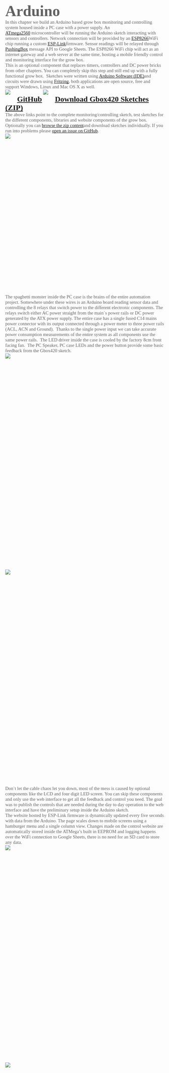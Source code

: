 <div id="contents"><style type="text/css">@import url('https://themes.googleusercontent.com/fonts/css?kit=3qINvnjb346LubKDfLRn69t6G6Z1RrRfgULZ1AHo7mPOfsfM6rvuuu7h1pY3r_-A');ul.lst-kix_8f7vg2hxq9z5-3{list-style-type:none}ul.lst-kix_8f7vg2hxq9z5-2{list-style-type:none}ul.lst-kix_8f7vg2hxq9z5-5{list-style-type:none}ul.lst-kix_8f7vg2hxq9z5-4{list-style-type:none}ul.lst-kix_8f7vg2hxq9z5-1{list-style-type:none}ul.lst-kix_8f7vg2hxq9z5-0{list-style-type:none}ul.lst-kix_ld1lgw9xo6ja-4{list-style-type:none}ul.lst-kix_ld1lgw9xo6ja-3{list-style-type:none}ul.lst-kix_ld1lgw9xo6ja-2{list-style-type:none}ul.lst-kix_ld1lgw9xo6ja-1{list-style-type:none}ul.lst-kix_ld1lgw9xo6ja-8{list-style-type:none}ul.lst-kix_8f7vg2hxq9z5-7{list-style-type:none}ul.lst-kix_abekmv2sjof0-0{list-style-type:none}ul.lst-kix_ld1lgw9xo6ja-7{list-style-type:none}ul.lst-kix_8f7vg2hxq9z5-6{list-style-type:none}ul.lst-kix_ld1lgw9xo6ja-6{list-style-type:none}ul.lst-kix_ld1lgw9xo6ja-5{list-style-type:none}ul.lst-kix_8f7vg2hxq9z5-8{list-style-type:none}ul.lst-kix_abekmv2sjof0-4{list-style-type:none}ul.lst-kix_abekmv2sjof0-3{list-style-type:none}ul.lst-kix_abekmv2sjof0-2{list-style-type:none}ul.lst-kix_abekmv2sjof0-1{list-style-type:none}ul.lst-kix_ld1lgw9xo6ja-0{list-style-type:none}ul.lst-kix_abekmv2sjof0-8{list-style-type:none}ul.lst-kix_abekmv2sjof0-7{list-style-type:none}ul.lst-kix_abekmv2sjof0-6{list-style-type:none}ul.lst-kix_abekmv2sjof0-5{list-style-type:none}.lst-kix_km44gv7v9gov-0>li{counter-increment:lst-ctn-kix_km44gv7v9gov-0}.lst-kix_i7s1coe1zfey-6>li:before{content:"\0025cf "}.lst-kix_ld1lgw9xo6ja-0>li:before{content:"\002611 "}.lst-kix_ld1lgw9xo6ja-1>li:before{content:"\00274f "}.lst-kix_ld1lgw9xo6ja-2>li:before{content:"\00274f "}.lst-kix_i7s1coe1zfey-3>li:before{content:"\0025cf "}.lst-kix_i7s1coe1zfey-7>li:before{content:"\0025cb "}.lst-kix_km44gv7v9gov-4>li{counter-increment:lst-ctn-kix_km44gv7v9gov-4}.lst-kix_ld1lgw9xo6ja-3>li:before{content:"\00274f "}.lst-kix_ld1lgw9xo6ja-4>li:before{content:"\00274f "}.lst-kix_i7s1coe1zfey-4>li:before{content:"\0025cb "}.lst-kix_i7s1coe1zfey-5>li:before{content:"\0025a0 "}.lst-kix_jir2fu4qye2m-0>li:before{content:"\0025cf "}ul.lst-kix_b75jqq8gn75h-0{list-style-type:none}ul.lst-kix_b75jqq8gn75h-1{list-style-type:none}ul.lst-kix_b75jqq8gn75h-2{list-style-type:none}.lst-kix_jir2fu4qye2m-1>li:before{content:"\0025cb "}ul.lst-kix_b75jqq8gn75h-3{list-style-type:none}ul.lst-kix_b75jqq8gn75h-4{list-style-type:none}.lst-kix_i7s1coe1zfey-2>li:before{content:"\0025a0 "}.lst-kix_jir2fu4qye2m-4>li:before{content:"\0025cb "}ul.lst-kix_b75jqq8gn75h-5{list-style-type:none}ul.lst-kix_b75jqq8gn75h-6{list-style-type:none}ul.lst-kix_b75jqq8gn75h-7{list-style-type:none}ul.lst-kix_b75jqq8gn75h-8{list-style-type:none}.lst-kix_i7s1coe1zfey-0>li:before{content:"\0025cf "}.lst-kix_jir2fu4qye2m-2>li:before{content:"\0025a0 "}.lst-kix_i7s1coe1zfey-1>li:before{content:"\0025cb "}.lst-kix_jir2fu4qye2m-3>li:before{content:"\0025cf "}.lst-kix_jir2fu4qye2m-8>li:before{content:"\0025a0 "}.lst-kix_jir2fu4qye2m-5>li:before{content:"\0025a0 "}.lst-kix_jir2fu4qye2m-6>li:before{content:"\0025cf "}.lst-kix_jir2fu4qye2m-7>li:before{content:"\0025cb "}.lst-kix_km44gv7v9gov-7>li{counter-increment:lst-ctn-kix_km44gv7v9gov-7}.lst-kix_t9q244ncepi7-6>li:before{content:"\0025cf "}ol.lst-kix_km44gv7v9gov-6.start{counter-reset:lst-ctn-kix_km44gv7v9gov-6 0}.lst-kix_yxq2sr1zob5s-2>li:before{content:"\0025a0 "}.lst-kix_yxq2sr1zob5s-4>li:before{content:"\0025cb "}.lst-kix_yxq2sr1zob5s-0>li:before{content:"\0025cf "}.lst-kix_yxq2sr1zob5s-8>li:before{content:"\0025a0 "}.lst-kix_t9q244ncepi7-4>li:before{content:"\0025cb "}.lst-kix_4jx8s7adzs30-3>li:before{content:"\0025cf "}.lst-kix_4jx8s7adzs30-1>li:before{content:"\0025cb "}.lst-kix_4jx8s7adzs30-5>li:before{content:"\0025a0 "}.lst-kix_yxq2sr1zob5s-6>li:before{content:"\0025cf "}.lst-kix_t9q244ncepi7-8>li:before{content:"\0025a0 "}.lst-kix_8f7vg2hxq9z5-7>li:before{content:"\0025cb "}.lst-kix_km44gv7v9gov-8>li{counter-increment:lst-ctn-kix_km44gv7v9gov-8}.lst-kix_4jx8s7adzs30-7>li:before{content:"\0025cb "}ul.lst-kix_3h53rohbexf5-0{list-style-type:none}ul.lst-kix_3h53rohbexf5-3{list-style-type:none}ul.lst-kix_3h53rohbexf5-4{list-style-type:none}ul.lst-kix_3h53rohbexf5-1{list-style-type:none}.lst-kix_xfr2wevh3eh3-6>li:before{content:"\0025cf "}.lst-kix_abrzhmuz9rnx-7>li:before{content:"\0025cb "}ul.lst-kix_3h53rohbexf5-2{list-style-type:none}ul.lst-kix_wz8pxh6gg0bq-2{list-style-type:none}ul.lst-kix_3h53rohbexf5-7{list-style-type:none}.lst-kix_ld1lgw9xo6ja-7>li:before{content:"\00274f "}ul.lst-kix_wz8pxh6gg0bq-1{list-style-type:none}ul.lst-kix_3h53rohbexf5-8{list-style-type:none}ul.lst-kix_wz8pxh6gg0bq-4{list-style-type:none}ul.lst-kix_3h53rohbexf5-5{list-style-type:none}ul.lst-kix_wz8pxh6gg0bq-3{list-style-type:none}ul.lst-kix_3h53rohbexf5-6{list-style-type:none}.lst-kix_ld1lgw9xo6ja-5>li:before{content:"\00274f "}ul.lst-kix_wz8pxh6gg0bq-0{list-style-type:none}.lst-kix_xfr2wevh3eh3-8>li:before{content:"\0025a0 "}.lst-kix_t9q244ncepi7-2>li:before{content:"\0025a0 "}ul.lst-kix_wz8pxh6gg0bq-6{list-style-type:none}.lst-kix_i7s1coe1zfey-8>li:before{content:"\0025a0 "}.lst-kix_t9q244ncepi7-0>li:before{content:"\0025cf "}ul.lst-kix_wz8pxh6gg0bq-5{list-style-type:none}ul.lst-kix_wz8pxh6gg0bq-8{list-style-type:none}ul.lst-kix_wz8pxh6gg0bq-7{list-style-type:none}ul.lst-kix_t9q244ncepi7-0{list-style-type:none}.lst-kix_n9wr2t7qpgu4-3>li:before{content:"\0025cf "}.lst-kix_n9wr2t7qpgu4-5>li:before{content:"\0025a0 "}ul.lst-kix_t9q244ncepi7-2{list-style-type:none}ul.lst-kix_hrq2jnq9qbr-8{list-style-type:none}ul.lst-kix_ov4eniv9l0ni-1{list-style-type:none}ul.lst-kix_t9q244ncepi7-1{list-style-type:none}ul.lst-kix_hrq2jnq9qbr-7{list-style-type:none}ul.lst-kix_ov4eniv9l0ni-0{list-style-type:none}ul.lst-kix_t9q244ncepi7-4{list-style-type:none}ul.lst-kix_ov4eniv9l0ni-3{list-style-type:none}ul.lst-kix_t9q244ncepi7-3{list-style-type:none}ul.lst-kix_ov4eniv9l0ni-2{list-style-type:none}ul.lst-kix_t9q244ncepi7-6{list-style-type:none}ul.lst-kix_hrq2jnq9qbr-4{list-style-type:none}ul.lst-kix_ov4eniv9l0ni-5{list-style-type:none}ul.lst-kix_t9q244ncepi7-5{list-style-type:none}ul.lst-kix_hrq2jnq9qbr-3{list-style-type:none}ul.lst-kix_ov4eniv9l0ni-4{list-style-type:none}ul.lst-kix_t9q244ncepi7-8{list-style-type:none}ul.lst-kix_hrq2jnq9qbr-6{list-style-type:none}ul.lst-kix_ov4eniv9l0ni-7{list-style-type:none}.lst-kix_n9wr2t7qpgu4-1>li:before{content:"\0025cb "}ul.lst-kix_t9q244ncepi7-7{list-style-type:none}ul.lst-kix_hrq2jnq9qbr-5{list-style-type:none}ul.lst-kix_ov4eniv9l0ni-6{list-style-type:none}ul.lst-kix_hrq2jnq9qbr-0{list-style-type:none}ul.lst-kix_ov4eniv9l0ni-8{list-style-type:none}ul.lst-kix_hrq2jnq9qbr-2{list-style-type:none}.lst-kix_km44gv7v9gov-0>li:before{content:"" counter(lst-ctn-kix_km44gv7v9gov-0,decimal) ". "}ul.lst-kix_hrq2jnq9qbr-1{list-style-type:none}.lst-kix_abrzhmuz9rnx-1>li:before{content:"\0025cb "}.lst-kix_abrzhmuz9rnx-5>li:before{content:"\0025a0 "}ul.lst-kix_yxq2sr1zob5s-6{list-style-type:none}ul.lst-kix_yxq2sr1zob5s-7{list-style-type:none}.lst-kix_8f7vg2hxq9z5-5>li:before{content:"\0025a0 "}ul.lst-kix_yxq2sr1zob5s-4{list-style-type:none}.lst-kix_n9wr2t7qpgu4-7>li:before{content:"\0025cb "}ul.lst-kix_yxq2sr1zob5s-5{list-style-type:none}ol.lst-kix_km44gv7v9gov-4.start{counter-reset:lst-ctn-kix_km44gv7v9gov-4 0}ul.lst-kix_yxq2sr1zob5s-2{list-style-type:none}ul.lst-kix_yxq2sr1zob5s-3{list-style-type:none}ul.lst-kix_yxq2sr1zob5s-0{list-style-type:none}.lst-kix_abrzhmuz9rnx-3>li:before{content:"\0025cf "}ul.lst-kix_yxq2sr1zob5s-1{list-style-type:none}.lst-kix_73yydljeana2-7>li:before{content:"\0025cb "}ul.lst-kix_yxq2sr1zob5s-8{list-style-type:none}.lst-kix_8f7vg2hxq9z5-3>li:before{content:"\0025cf "}ul.lst-kix_210ehqqr64vf-8{list-style-type:none}.lst-kix_73yydljeana2-1>li:before{content:"\0025cb "}ul.lst-kix_210ehqqr64vf-7{list-style-type:none}ul.lst-kix_210ehqqr64vf-6{list-style-type:none}.lst-kix_km44gv7v9gov-8>li:before{content:"" counter(lst-ctn-kix_km44gv7v9gov-8,lower-roman) ". "}ul.lst-kix_210ehqqr64vf-5{list-style-type:none}.lst-kix_me8fefm9rtmt-5>li:before{content:"\0025a0 "}ul.lst-kix_210ehqqr64vf-4{list-style-type:none}ul.lst-kix_210ehqqr64vf-3{list-style-type:none}ul.lst-kix_abrzhmuz9rnx-0{list-style-type:none}.lst-kix_8f7vg2hxq9z5-1>li:before{content:"\0025cb "}ul.lst-kix_210ehqqr64vf-2{list-style-type:none}ul.lst-kix_abrzhmuz9rnx-1{list-style-type:none}ul.lst-kix_210ehqqr64vf-1{list-style-type:none}ul.lst-kix_abrzhmuz9rnx-2{list-style-type:none}.lst-kix_me8fefm9rtmt-7>li:before{content:"\0025cb "}ul.lst-kix_210ehqqr64vf-0{list-style-type:none}.lst-kix_km44gv7v9gov-2>li:before{content:"" counter(lst-ctn-kix_km44gv7v9gov-2,lower-roman) ". "}.lst-kix_km44gv7v9gov-6>li:before{content:"" counter(lst-ctn-kix_km44gv7v9gov-6,decimal) ". "}ul.lst-kix_abrzhmuz9rnx-7{list-style-type:none}.lst-kix_73yydljeana2-3>li:before{content:"\0025cf "}ul.lst-kix_abrzhmuz9rnx-8{list-style-type:none}ul.lst-kix_abrzhmuz9rnx-3{list-style-type:none}.lst-kix_73yydljeana2-5>li:before{content:"\0025a0 "}ul.lst-kix_abrzhmuz9rnx-4{list-style-type:none}ul.lst-kix_abrzhmuz9rnx-5{list-style-type:none}.lst-kix_km44gv7v9gov-4>li:before{content:"" counter(lst-ctn-kix_km44gv7v9gov-4,lower-latin) ". "}ul.lst-kix_abrzhmuz9rnx-6{list-style-type:none}ul.lst-kix_i7s1coe1zfey-6{list-style-type:none}ul.lst-kix_i7s1coe1zfey-5{list-style-type:none}ul.lst-kix_i7s1coe1zfey-8{list-style-type:none}ul.lst-kix_i7s1coe1zfey-7{list-style-type:none}ul.lst-kix_4q0ec25a2lth-8{list-style-type:none}ul.lst-kix_4q0ec25a2lth-6{list-style-type:none}ul.lst-kix_4q0ec25a2lth-7{list-style-type:none}ul.lst-kix_i7s1coe1zfey-0{list-style-type:none}ul.lst-kix_i7s1coe1zfey-2{list-style-type:none}ul.lst-kix_i7s1coe1zfey-1{list-style-type:none}.lst-kix_me8fefm9rtmt-4>li:before{content:"\0025cb "}.lst-kix_fx35y1xpwj4s-0>li:before{content:"\0025cf "}ul.lst-kix_i7s1coe1zfey-4{list-style-type:none}ul.lst-kix_i7s1coe1zfey-3{list-style-type:none}.lst-kix_fx35y1xpwj4s-7>li:before{content:"\0025cb "}ol.lst-kix_km44gv7v9gov-2.start{counter-reset:lst-ctn-kix_km44gv7v9gov-2 0}.lst-kix_me8fefm9rtmt-1>li:before{content:"\0025cb "}.lst-kix_fx35y1xpwj4s-3>li:before{content:"\0025cf "}.lst-kix_me8fefm9rtmt-0>li:before{content:"\0025cf "}.lst-kix_fx35y1xpwj4s-4>li:before{content:"\0025cb "}.lst-kix_uh1rpjbubqgd-4>li:before{content:"\00274f "}ol.lst-kix_km44gv7v9gov-3{list-style-type:none}ol.lst-kix_km44gv7v9gov-2{list-style-type:none}.lst-kix_2xhh9mwiwyad-6>li:before{content:"\0025cf "}ol.lst-kix_km44gv7v9gov-5{list-style-type:none}ol.lst-kix_km44gv7v9gov-4{list-style-type:none}ol.lst-kix_km44gv7v9gov-7{list-style-type:none}ol.lst-kix_km44gv7v9gov-6{list-style-type:none}.lst-kix_2xhh9mwiwyad-5>li:before{content:"\0025a0 "}.lst-kix_uh1rpjbubqgd-5>li:before{content:"\00274f "}ol.lst-kix_km44gv7v9gov-8{list-style-type:none}.lst-kix_uh1rpjbubqgd-8>li:before{content:"\00274f "}.lst-kix_fx35y1xpwj4s-8>li:before{content:"\0025a0 "}.lst-kix_km44gv7v9gov-3>li{counter-increment:lst-ctn-kix_km44gv7v9gov-3}.lst-kix_3eiwb52nggpz-2>li:before{content:"\00274f "}ol.lst-kix_km44gv7v9gov-1.start{counter-reset:lst-ctn-kix_km44gv7v9gov-1 0}.lst-kix_3eiwb52nggpz-1>li:before{content:"\00274f "}.lst-kix_2xhh9mwiwyad-1>li:before{content:"\0025cb "}.lst-kix_2xhh9mwiwyad-2>li:before{content:"\0025a0 "}.lst-kix_3eiwb52nggpz-6>li:before{content:"\00274f "}.lst-kix_3eiwb52nggpz-5>li:before{content:"\00274f "}.lst-kix_xfr2wevh3eh3-2>li:before{content:"\0025a0 "}.lst-kix_xfr2wevh3eh3-1>li:before{content:"\0025cb "}ul.lst-kix_jc0e30l0a26y-6{list-style-type:none}ul.lst-kix_jc0e30l0a26y-7{list-style-type:none}ul.lst-kix_jc0e30l0a26y-8{list-style-type:none}ul.lst-kix_jc0e30l0a26y-2{list-style-type:none}.lst-kix_ov4eniv9l0ni-1>li:before{content:"\0025cb "}ul.lst-kix_jc0e30l0a26y-3{list-style-type:none}ul.lst-kix_jc0e30l0a26y-4{list-style-type:none}ul.lst-kix_jc0e30l0a26y-5{list-style-type:none}ul.lst-kix_jc0e30l0a26y-0{list-style-type:none}ul.lst-kix_jc0e30l0a26y-1{list-style-type:none}.lst-kix_ov4eniv9l0ni-5>li:before{content:"\0025a0 "}.lst-kix_ov4eniv9l0ni-2>li:before{content:"\0025a0 "}.lst-kix_ov4eniv9l0ni-6>li:before{content:"\0025cf "}.lst-kix_t9q244ncepi7-3>li:before{content:"\0025cf "}.lst-kix_t9q244ncepi7-7>li:before{content:"\0025cb "}.lst-kix_b75jqq8gn75h-8>li:before{content:"\0025a0 "}.lst-kix_j97uixc8icfg-3>li:before{content:"\0025cf "}.lst-kix_j97uixc8icfg-7>li:before{content:"\0025cb "}.lst-kix_yxq2sr1zob5s-3>li:before{content:"\0025cf "}.lst-kix_yxq2sr1zob5s-7>li:before{content:"\0025cb "}.lst-kix_t3asls5x826x-8>li:before{content:"\0025a0 "}.lst-kix_4jx8s7adzs30-0>li:before{content:"\0025cf "}.lst-kix_4q0ec25a2lth-1>li:before{content:"\0025cb "}.lst-kix_hrq2jnq9qbr-2>li:before{content:"\0025a0 "}.lst-kix_hrq2jnq9qbr-6>li:before{content:"\0025cf "}.lst-kix_3h53rohbexf5-5>li:before{content:"\0025a0 "}.lst-kix_4jx8s7adzs30-4>li:before{content:"\0025cb "}ul.lst-kix_fx35y1xpwj4s-8{list-style-type:none}ul.lst-kix_fx35y1xpwj4s-7{list-style-type:none}.lst-kix_d92uckp8n13j-2>li:before{content:"\0025a0 "}ul.lst-kix_fx35y1xpwj4s-4{list-style-type:none}.lst-kix_km44gv7v9gov-5>li{counter-increment:lst-ctn-kix_km44gv7v9gov-5}ul.lst-kix_fx35y1xpwj4s-3{list-style-type:none}ul.lst-kix_fx35y1xpwj4s-6{list-style-type:none}ul.lst-kix_fx35y1xpwj4s-5{list-style-type:none}ul.lst-kix_fx35y1xpwj4s-0{list-style-type:none}ul.lst-kix_id69gcqizjpx-8{list-style-type:none}ul.lst-kix_fx35y1xpwj4s-2{list-style-type:none}ul.lst-kix_id69gcqizjpx-7{list-style-type:none}ul.lst-kix_fx35y1xpwj4s-1{list-style-type:none}.lst-kix_xfr2wevh3eh3-5>li:before{content:"\0025a0 "}.lst-kix_3h53rohbexf5-1>li:before{content:"\0025cb "}.lst-kix_4jx8s7adzs30-8>li:before{content:"\0025a0 "}ul.lst-kix_id69gcqizjpx-2{list-style-type:none}ul.lst-kix_vmzg846nxc4c-6{list-style-type:none}ul.lst-kix_id69gcqizjpx-1{list-style-type:none}ul.lst-kix_vmzg846nxc4c-5{list-style-type:none}ul.lst-kix_id69gcqizjpx-0{list-style-type:none}ul.lst-kix_vmzg846nxc4c-4{list-style-type:none}ul.lst-kix_vmzg846nxc4c-3{list-style-type:none}.lst-kix_2v74qgg5xnag-1>li:before{content:"\0025cb "}ul.lst-kix_id69gcqizjpx-6{list-style-type:none}ul.lst-kix_vmzg846nxc4c-2{list-style-type:none}ul.lst-kix_id69gcqizjpx-5{list-style-type:none}.lst-kix_ld1lgw9xo6ja-6>li:before{content:"\00274f "}ul.lst-kix_vmzg846nxc4c-1{list-style-type:none}ul.lst-kix_id69gcqizjpx-4{list-style-type:none}ul.lst-kix_vmzg846nxc4c-0{list-style-type:none}.lst-kix_jc0e30l0a26y-2>li:before{content:"\0025a0 "}.lst-kix_jc0e30l0a26y-6>li:before{content:"\0025cf "}ul.lst-kix_id69gcqizjpx-3{list-style-type:none}.lst-kix_4q0ec25a2lth-5>li:before{content:"\0025a0 "}.lst-kix_2v74qgg5xnag-5>li:before{content:"\0025a0 "}ul.lst-kix_vmzg846nxc4c-8{list-style-type:none}ul.lst-kix_vmzg846nxc4c-7{list-style-type:none}ul.lst-kix_xfr2wevh3eh3-4{list-style-type:none}.lst-kix_id69gcqizjpx-8>li:before{content:"\0025a0 "}ul.lst-kix_xfr2wevh3eh3-5{list-style-type:none}ul.lst-kix_xfr2wevh3eh3-2{list-style-type:none}ul.lst-kix_xfr2wevh3eh3-3{list-style-type:none}ul.lst-kix_xfr2wevh3eh3-0{list-style-type:none}ul.lst-kix_xfr2wevh3eh3-1{list-style-type:none}.lst-kix_km44gv7v9gov-1>li:before{content:"" counter(lst-ctn-kix_km44gv7v9gov-1,lower-latin) ". "}.lst-kix_wz8pxh6gg0bq-7>li:before{content:"\0025cb "}.lst-kix_n9wr2t7qpgu4-2>li:before{content:"\0025a0 "}.lst-kix_abrzhmuz9rnx-6>li:before{content:"\0025cf "}.lst-kix_abrzhmuz9rnx-2>li:before{content:"\0025a0 "}.lst-kix_d92uckp8n13j-6>li:before{content:"\0025cf "}.lst-kix_6a8olxk3tu9g-6>li:before{content:"\0025cf "}.lst-kix_8f7vg2hxq9z5-6>li:before{content:"\0025cf "}ul.lst-kix_xfr2wevh3eh3-8{list-style-type:none}ul.lst-kix_xfr2wevh3eh3-6{list-style-type:none}.lst-kix_n9wr2t7qpgu4-6>li:before{content:"\0025cf "}ul.lst-kix_xfr2wevh3eh3-7{list-style-type:none}.lst-kix_73yydljeana2-6>li:before{content:"\0025cf "}.lst-kix_uh1rpjbubqgd-1>li:before{content:"\00274f "}.lst-kix_b75jqq8gn75h-0>li:before{content:"\0025cf "}.lst-kix_73yydljeana2-2>li:before{content:"\0025a0 "}.lst-kix_8f7vg2hxq9z5-2>li:before{content:"\0025a0 "}.lst-kix_km44gv7v9gov-5>li:before{content:"" counter(lst-ctn-kix_km44gv7v9gov-5,lower-roman) ". "}.lst-kix_210ehqqr64vf-7>li:before{content:"\0025cb "}.lst-kix_b75jqq8gn75h-4>li:before{content:"\0025cb "}.lst-kix_wz8pxh6gg0bq-3>li:before{content:"\0025cf "}.lst-kix_me8fefm9rtmt-8>li:before{content:"\0025a0 "}.lst-kix_vmzg846nxc4c-0>li:before{content:"\0025cf "}.lst-kix_vmzg846nxc4c-1>li:before{content:"\0025cb "}.lst-kix_vmzg846nxc4c-2>li:before{content:"\0025a0 "}ul.lst-kix_73yydljeana2-2{list-style-type:none}ul.lst-kix_73yydljeana2-3{list-style-type:none}ul.lst-kix_73yydljeana2-0{list-style-type:none}ul.lst-kix_73yydljeana2-1{list-style-type:none}.lst-kix_abekmv2sjof0-6>li:before{content:"\0025cf "}.lst-kix_vmzg846nxc4c-5>li:before{content:"\0025a0 "}.lst-kix_vmzg846nxc4c-6>li:before{content:"\0025cf "}.lst-kix_abekmv2sjof0-4>li:before{content:"\0025cb "}.lst-kix_abekmv2sjof0-8>li:before{content:"\0025a0 "}.lst-kix_210ehqqr64vf-3>li:before{content:"\0025cf "}.lst-kix_vmzg846nxc4c-3>li:before{content:"\0025cf "}.lst-kix_vmzg846nxc4c-4>li:before{content:"\0025cb "}.lst-kix_vmzg846nxc4c-7>li:before{content:"\0025cb "}.lst-kix_vmzg846nxc4c-8>li:before{content:"\0025a0 "}.lst-kix_abekmv2sjof0-5>li:before{content:"\0025a0 "}.lst-kix_210ehqqr64vf-1>li:before{content:"\0025cb "}.lst-kix_210ehqqr64vf-2>li:before{content:"\0025a0 "}.lst-kix_rulsg2rdbvtf-2>li:before{content:"\0025a0 "}.lst-kix_rulsg2rdbvtf-1>li:before{content:"\0025cb "}.lst-kix_210ehqqr64vf-0>li:before{content:"\0025cf "}.lst-kix_abekmv2sjof0-7>li:before{content:"\0025cb "}.lst-kix_km44gv7v9gov-2>li{counter-increment:lst-ctn-kix_km44gv7v9gov-2}.lst-kix_6a8olxk3tu9g-2>li:before{content:"\0025a0 "}.lst-kix_6a8olxk3tu9g-4>li:before{content:"\0025cb "}ul.lst-kix_t3asls5x826x-1{list-style-type:none}.lst-kix_abekmv2sjof0-0>li:before{content:"\0025cf "}ol.lst-kix_km44gv7v9gov-5.start{counter-reset:lst-ctn-kix_km44gv7v9gov-5 0}ul.lst-kix_t3asls5x826x-0{list-style-type:none}.lst-kix_abekmv2sjof0-1>li:before{content:"\0025cb "}.lst-kix_6a8olxk3tu9g-1>li:before{content:"\0025cb "}.lst-kix_6a8olxk3tu9g-5>li:before{content:"\0025a0 "}.lst-kix_rulsg2rdbvtf-3>li:before{content:"\0025cf "}ul.lst-kix_t3asls5x826x-5{list-style-type:none}.lst-kix_abekmv2sjof0-2>li:before{content:"\0025a0 "}ul.lst-kix_t3asls5x826x-4{list-style-type:none}.lst-kix_rulsg2rdbvtf-4>li:before{content:"\0025cb "}ul.lst-kix_t3asls5x826x-3{list-style-type:none}ul.lst-kix_t3asls5x826x-2{list-style-type:none}.lst-kix_rulsg2rdbvtf-5>li:before{content:"\0025a0 "}ul.lst-kix_t3asls5x826x-8{list-style-type:none}ul.lst-kix_t3asls5x826x-7{list-style-type:none}.lst-kix_abekmv2sjof0-3>li:before{content:"\0025cf "}ul.lst-kix_t3asls5x826x-6{list-style-type:none}.lst-kix_6a8olxk3tu9g-3>li:before{content:"\0025cf "}.lst-kix_rulsg2rdbvtf-7>li:before{content:"\0025cb "}.lst-kix_rulsg2rdbvtf-6>li:before{content:"\0025cf "}.lst-kix_rulsg2rdbvtf-8>li:before{content:"\0025a0 "}.lst-kix_6a8olxk3tu9g-0>li:before{content:"\0025cf "}.lst-kix_id69gcqizjpx-6>li:before{content:"\0025cf "}ul.lst-kix_me8fefm9rtmt-0{list-style-type:none}ul.lst-kix_me8fefm9rtmt-4{list-style-type:none}.lst-kix_id69gcqizjpx-5>li:before{content:"\0025a0 "}ul.lst-kix_me8fefm9rtmt-3{list-style-type:none}ul.lst-kix_me8fefm9rtmt-2{list-style-type:none}ul.lst-kix_me8fefm9rtmt-1{list-style-type:none}.lst-kix_id69gcqizjpx-3>li:before{content:"\0025cf "}.lst-kix_id69gcqizjpx-4>li:before{content:"\0025cb "}.lst-kix_id69gcqizjpx-2>li:before{content:"\0025a0 "}.lst-kix_id69gcqizjpx-0>li:before{content:"\0025cf "}.lst-kix_id69gcqizjpx-1>li:before{content:"\0025cb "}ul.lst-kix_d92uckp8n13j-8{list-style-type:none}.lst-kix_3h53rohbexf5-7>li:before{content:"\0025cb "}ul.lst-kix_d92uckp8n13j-7{list-style-type:none}.lst-kix_3h53rohbexf5-6>li:before{content:"\0025cf "}.lst-kix_3h53rohbexf5-8>li:before{content:"\0025a0 "}.lst-kix_t3asls5x826x-1>li:before{content:"\0025cb "}ol.lst-kix_km44gv7v9gov-0.start{counter-reset:lst-ctn-kix_km44gv7v9gov-0 0}ul.lst-kix_d92uckp8n13j-0{list-style-type:none}ul.lst-kix_d92uckp8n13j-2{list-style-type:none}ul.lst-kix_d92uckp8n13j-1{list-style-type:none}ul.lst-kix_d92uckp8n13j-4{list-style-type:none}.lst-kix_t3asls5x826x-0>li:before{content:"\0025cf "}ul.lst-kix_d92uckp8n13j-3{list-style-type:none}ul.lst-kix_d92uckp8n13j-6{list-style-type:none}ul.lst-kix_d92uckp8n13j-5{list-style-type:none}.lst-kix_t3asls5x826x-6>li:before{content:"\0025cf "}ul.lst-kix_73yydljeana2-6{list-style-type:none}ul.lst-kix_73yydljeana2-7{list-style-type:none}ul.lst-kix_73yydljeana2-4{list-style-type:none}ul.lst-kix_73yydljeana2-5{list-style-type:none}.lst-kix_t3asls5x826x-5>li:before{content:"\0025a0 "}ul.lst-kix_73yydljeana2-8{list-style-type:none}ul.lst-kix_me8fefm9rtmt-8{list-style-type:none}.lst-kix_t3asls5x826x-2>li:before{content:"\0025a0 "}ul.lst-kix_me8fefm9rtmt-7{list-style-type:none}ul.lst-kix_me8fefm9rtmt-6{list-style-type:none}ul.lst-kix_me8fefm9rtmt-5{list-style-type:none}.lst-kix_t3asls5x826x-4>li:before{content:"\0025cb "}.lst-kix_t3asls5x826x-3>li:before{content:"\0025cf "}.lst-kix_j97uixc8icfg-6>li:before{content:"\0025cf "}.lst-kix_j97uixc8icfg-2>li:before{content:"\0025a0 "}.lst-kix_b75jqq8gn75h-7>li:before{content:"\0025cb "}.lst-kix_hrq2jnq9qbr-7>li:before{content:"\0025cb "}.lst-kix_j97uixc8icfg-0>li:before{content:"\0025cf "}.lst-kix_j97uixc8icfg-8>li:before{content:"\0025a0 "}.lst-kix_t3asls5x826x-7>li:before{content:"\0025cb "}.lst-kix_ov4eniv9l0ni-8>li:before{content:"\0025a0 "}ul.lst-kix_4jx8s7adzs30-7{list-style-type:none}.lst-kix_4q0ec25a2lth-0>li:before{content:"\0025cf "}ul.lst-kix_4jx8s7adzs30-6{list-style-type:none}.lst-kix_hrq2jnq9qbr-3>li:before{content:"\0025cf "}ul.lst-kix_4jx8s7adzs30-8{list-style-type:none}.lst-kix_hrq2jnq9qbr-1>li:before{content:"\0025cb "}.lst-kix_hrq2jnq9qbr-5>li:before{content:"\0025a0 "}ul.lst-kix_2xhh9mwiwyad-8{list-style-type:none}ul.lst-kix_2xhh9mwiwyad-7{list-style-type:none}ul.lst-kix_2xhh9mwiwyad-6{list-style-type:none}ul.lst-kix_4jx8s7adzs30-1{list-style-type:none}.lst-kix_3h53rohbexf5-4>li:before{content:"\0025cb "}ul.lst-kix_2xhh9mwiwyad-5{list-style-type:none}ul.lst-kix_4jx8s7adzs30-0{list-style-type:none}ul.lst-kix_2xhh9mwiwyad-4{list-style-type:none}ul.lst-kix_4jx8s7adzs30-3{list-style-type:none}ul.lst-kix_2xhh9mwiwyad-3{list-style-type:none}ul.lst-kix_4jx8s7adzs30-2{list-style-type:none}ul.lst-kix_2xhh9mwiwyad-2{list-style-type:none}ul.lst-kix_4jx8s7adzs30-5{list-style-type:none}ul.lst-kix_2xhh9mwiwyad-1{list-style-type:none}ul.lst-kix_4jx8s7adzs30-4{list-style-type:none}ul.lst-kix_2xhh9mwiwyad-0{list-style-type:none}.lst-kix_d92uckp8n13j-1>li:before{content:"\0025cb "}.lst-kix_4q0ec25a2lth-8>li:before{content:"\0025a0 "}.lst-kix_2v74qgg5xnag-6>li:before{content:"\0025cf "}.lst-kix_jc0e30l0a26y-7>li:before{content:"\0025cb "}.lst-kix_4q0ec25a2lth-4>li:before{content:"\0025cb "}.lst-kix_3h53rohbexf5-2>li:before{content:"\0025a0 "}.lst-kix_4q0ec25a2lth-2>li:before{content:"\0025a0 "}.lst-kix_d92uckp8n13j-3>li:before{content:"\0025cf "}.lst-kix_2v74qgg5xnag-8>li:before{content:"\0025a0 "}.lst-kix_jc0e30l0a26y-3>li:before{content:"\0025cf "}.lst-kix_3h53rohbexf5-0>li:before{content:"\0025cf "}.lst-kix_jc0e30l0a26y-1>li:before{content:"\0025cb "}.lst-kix_jc0e30l0a26y-5>li:before{content:"\0025a0 "}.lst-kix_2v74qgg5xnag-2>li:before{content:"\0025a0 "}.lst-kix_4q0ec25a2lth-6>li:before{content:"\0025cf "}.lst-kix_j97uixc8icfg-4>li:before{content:"\0025cb "}.lst-kix_2v74qgg5xnag-4>li:before{content:"\0025cb "}.lst-kix_id69gcqizjpx-7>li:before{content:"\0025cb "}.lst-kix_wz8pxh6gg0bq-8>li:before{content:"\0025a0 "}.lst-kix_2v74qgg5xnag-0>li:before{content:"\0025cf "}.lst-kix_wz8pxh6gg0bq-6>li:before{content:"\0025cf "}ul.lst-kix_jir2fu4qye2m-2{list-style-type:none}ul.lst-kix_jir2fu4qye2m-1{list-style-type:none}ul.lst-kix_jir2fu4qye2m-0{list-style-type:none}ul.lst-kix_jir2fu4qye2m-6{list-style-type:none}ul.lst-kix_jir2fu4qye2m-5{list-style-type:none}ul.lst-kix_jir2fu4qye2m-4{list-style-type:none}.lst-kix_d92uckp8n13j-5>li:before{content:"\0025a0 "}ul.lst-kix_jir2fu4qye2m-3{list-style-type:none}ul.lst-kix_jir2fu4qye2m-8{list-style-type:none}ul.lst-kix_jir2fu4qye2m-7{list-style-type:none}ol.lst-kix_km44gv7v9gov-1{list-style-type:none}.lst-kix_d92uckp8n13j-7>li:before{content:"\0025cb "}.lst-kix_6a8olxk3tu9g-7>li:before{content:"\0025cb "}ol.lst-kix_km44gv7v9gov-0{list-style-type:none}.lst-kix_rulsg2rdbvtf-0>li:before{content:"\0025cf "}ul.lst-kix_uh1rpjbubqgd-8{list-style-type:none}.lst-kix_uh1rpjbubqgd-2>li:before{content:"\00274f "}ul.lst-kix_uh1rpjbubqgd-7{list-style-type:none}ul.lst-kix_uh1rpjbubqgd-6{list-style-type:none}ul.lst-kix_2v74qgg5xnag-8{list-style-type:none}ul.lst-kix_uh1rpjbubqgd-5{list-style-type:none}ul.lst-kix_uh1rpjbubqgd-4{list-style-type:none}.lst-kix_uh1rpjbubqgd-0>li:before{content:"\01f5f9 "}ul.lst-kix_2v74qgg5xnag-5{list-style-type:none}ul.lst-kix_j97uixc8icfg-4{list-style-type:none}ul.lst-kix_2v74qgg5xnag-4{list-style-type:none}ul.lst-kix_j97uixc8icfg-3{list-style-type:none}ul.lst-kix_2v74qgg5xnag-7{list-style-type:none}ul.lst-kix_j97uixc8icfg-2{list-style-type:none}ul.lst-kix_2v74qgg5xnag-6{list-style-type:none}ul.lst-kix_j97uixc8icfg-1{list-style-type:none}ul.lst-kix_2v74qgg5xnag-1{list-style-type:none}ul.lst-kix_j97uixc8icfg-0{list-style-type:none}.lst-kix_210ehqqr64vf-4>li:before{content:"\0025cb "}ul.lst-kix_2v74qgg5xnag-0{list-style-type:none}ul.lst-kix_2v74qgg5xnag-3{list-style-type:none}ul.lst-kix_2v74qgg5xnag-2{list-style-type:none}.lst-kix_b75jqq8gn75h-3>li:before{content:"\0025cf "}.lst-kix_210ehqqr64vf-6>li:before{content:"\0025cf "}ol.lst-kix_km44gv7v9gov-3.start{counter-reset:lst-ctn-kix_km44gv7v9gov-3 0}.lst-kix_b75jqq8gn75h-1>li:before{content:"\0025cb "}ul.lst-kix_j97uixc8icfg-8{list-style-type:none}.lst-kix_b75jqq8gn75h-5>li:before{content:"\0025a0 "}ul.lst-kix_j97uixc8icfg-7{list-style-type:none}.lst-kix_wz8pxh6gg0bq-0>li:before{content:"\0025cf "}.lst-kix_wz8pxh6gg0bq-4>li:before{content:"\0025cb "}ul.lst-kix_j97uixc8icfg-6{list-style-type:none}ul.lst-kix_j97uixc8icfg-5{list-style-type:none}ul.lst-kix_uh1rpjbubqgd-3{list-style-type:none}ul.lst-kix_4q0ec25a2lth-4{list-style-type:none}ul.lst-kix_uh1rpjbubqgd-2{list-style-type:none}ul.lst-kix_4q0ec25a2lth-5{list-style-type:none}ul.lst-kix_uh1rpjbubqgd-1{list-style-type:none}ul.lst-kix_4q0ec25a2lth-2{list-style-type:none}ul.lst-kix_uh1rpjbubqgd-0{list-style-type:none}ul.lst-kix_4q0ec25a2lth-3{list-style-type:none}ul.lst-kix_4q0ec25a2lth-0{list-style-type:none}.lst-kix_210ehqqr64vf-8>li:before{content:"\0025a0 "}ul.lst-kix_4q0ec25a2lth-1{list-style-type:none}.lst-kix_wz8pxh6gg0bq-2>li:before{content:"\0025a0 "}.lst-kix_fx35y1xpwj4s-2>li:before{content:"\0025a0 "}.lst-kix_km44gv7v9gov-1>li{counter-increment:lst-ctn-kix_km44gv7v9gov-1}.lst-kix_fx35y1xpwj4s-1>li:before{content:"\0025cb "}.lst-kix_me8fefm9rtmt-3>li:before{content:"\0025cf "}.lst-kix_me8fefm9rtmt-2>li:before{content:"\0025a0 "}.lst-kix_fx35y1xpwj4s-6>li:before{content:"\0025cf "}.lst-kix_fx35y1xpwj4s-5>li:before{content:"\0025a0 "}.lst-kix_2xhh9mwiwyad-7>li:before{content:"\0025cb "}.lst-kix_uh1rpjbubqgd-6>li:before{content:"\00274f "}.lst-kix_2xhh9mwiwyad-4>li:before{content:"\0025cb "}.lst-kix_2xhh9mwiwyad-8>li:before{content:"\0025a0 "}.lst-kix_uh1rpjbubqgd-7>li:before{content:"\00274f "}ul.lst-kix_6a8olxk3tu9g-8{list-style-type:none}ul.lst-kix_6a8olxk3tu9g-5{list-style-type:none}ul.lst-kix_6a8olxk3tu9g-4{list-style-type:none}ul.lst-kix_6a8olxk3tu9g-7{list-style-type:none}.lst-kix_n9wr2t7qpgu4-0>li:before{content:"\0025cf "}ul.lst-kix_6a8olxk3tu9g-6{list-style-type:none}ul.lst-kix_6a8olxk3tu9g-1{list-style-type:none}ul.lst-kix_6a8olxk3tu9g-0{list-style-type:none}ul.lst-kix_6a8olxk3tu9g-3{list-style-type:none}ul.lst-kix_6a8olxk3tu9g-2{list-style-type:none}ol.lst-kix_km44gv7v9gov-8.start{counter-reset:lst-ctn-kix_km44gv7v9gov-8 0}.lst-kix_3eiwb52nggpz-3>li:before{content:"\00274f "}ul.lst-kix_3eiwb52nggpz-8{list-style-type:none}.lst-kix_3eiwb52nggpz-4>li:before{content:"\00274f "}.lst-kix_3eiwb52nggpz-7>li:before{content:"\00274f "}.lst-kix_3eiwb52nggpz-0>li:before{content:"\00274f "}.lst-kix_3eiwb52nggpz-8>li:before{content:"\00274f "}.lst-kix_2xhh9mwiwyad-0>li:before{content:"\0025cf "}.lst-kix_xfr2wevh3eh3-4>li:before{content:"\0025cb "}ol.lst-kix_km44gv7v9gov-7.start{counter-reset:lst-ctn-kix_km44gv7v9gov-7 0}.lst-kix_2xhh9mwiwyad-3>li:before{content:"\0025cf "}.lst-kix_xfr2wevh3eh3-3>li:before{content:"\0025cf "}.lst-kix_xfr2wevh3eh3-0>li:before{content:"\0025cf "}.lst-kix_ov4eniv9l0ni-0>li:before{content:"\0025cf "}ul.lst-kix_3eiwb52nggpz-0{list-style-type:none}ul.lst-kix_3eiwb52nggpz-1{list-style-type:none}ul.lst-kix_3eiwb52nggpz-2{list-style-type:none}ul.lst-kix_3eiwb52nggpz-3{list-style-type:none}.lst-kix_ov4eniv9l0ni-3>li:before{content:"\0025cf "}ul.lst-kix_3eiwb52nggpz-4{list-style-type:none}ul.lst-kix_3eiwb52nggpz-5{list-style-type:none}.lst-kix_ov4eniv9l0ni-4>li:before{content:"\0025cb "}ul.lst-kix_3eiwb52nggpz-6{list-style-type:none}ul.lst-kix_3eiwb52nggpz-7{list-style-type:none}.lst-kix_t9q244ncepi7-5>li:before{content:"\0025a0 "}.lst-kix_b75jqq8gn75h-6>li:before{content:"\0025cf "}.lst-kix_hrq2jnq9qbr-8>li:before{content:"\0025a0 "}.lst-kix_ov4eniv9l0ni-7>li:before{content:"\0025cb "}.lst-kix_km44gv7v9gov-6>li{counter-increment:lst-ctn-kix_km44gv7v9gov-6}.lst-kix_j97uixc8icfg-1>li:before{content:"\0025cb "}.lst-kix_yxq2sr1zob5s-1>li:before{content:"\0025cb "}.lst-kix_4jx8s7adzs30-2>li:before{content:"\0025a0 "}.lst-kix_hrq2jnq9qbr-4>li:before{content:"\0025cb "}.lst-kix_yxq2sr1zob5s-5>li:before{content:"\0025a0 "}.lst-kix_8f7vg2hxq9z5-8>li:before{content:"\0025a0 "}.lst-kix_d92uckp8n13j-0>li:before{content:"\0025cf "}.lst-kix_4q0ec25a2lth-7>li:before{content:"\0025cb "}.lst-kix_3h53rohbexf5-3>li:before{content:"\0025cf "}.lst-kix_4jx8s7adzs30-6>li:before{content:"\0025cf "}.lst-kix_hrq2jnq9qbr-0>li:before{content:"\0025cf "}.lst-kix_4q0ec25a2lth-3>li:before{content:"\0025cf "}.lst-kix_abrzhmuz9rnx-8>li:before{content:"\0025a0 "}.lst-kix_d92uckp8n13j-4>li:before{content:"\0025cb "}.lst-kix_2v74qgg5xnag-7>li:before{content:"\0025cb "}.lst-kix_jc0e30l0a26y-8>li:before{content:"\0025a0 "}.lst-kix_xfr2wevh3eh3-7>li:before{content:"\0025cb "}.lst-kix_ld1lgw9xo6ja-8>li:before{content:"\00274f "}.lst-kix_2v74qgg5xnag-3>li:before{content:"\0025cf "}.lst-kix_t9q244ncepi7-1>li:before{content:"\0025cb "}.lst-kix_jc0e30l0a26y-4>li:before{content:"\0025cb "}.lst-kix_j97uixc8icfg-5>li:before{content:"\0025a0 "}.lst-kix_n9wr2t7qpgu4-4>li:before{content:"\0025cb "}.lst-kix_n9wr2t7qpgu4-8>li:before{content:"\0025a0 "}.lst-kix_wz8pxh6gg0bq-5>li:before{content:"\0025a0 "}.lst-kix_abrzhmuz9rnx-0>li:before{content:"\0025cf "}.lst-kix_jc0e30l0a26y-0>li:before{content:"\0025cf "}.lst-kix_73yydljeana2-0>li:before{content:"\0025cf "}.lst-kix_abrzhmuz9rnx-4>li:before{content:"\0025cb "}.lst-kix_d92uckp8n13j-8>li:before{content:"\0025a0 "}.lst-kix_6a8olxk3tu9g-8>li:before{content:"\0025a0 "}.lst-kix_uh1rpjbubqgd-3>li:before{content:"\00274f "}.lst-kix_73yydljeana2-8>li:before{content:"\0025a0 "}.lst-kix_8f7vg2hxq9z5-4>li:before{content:"\0025cb "}ul.lst-kix_rulsg2rdbvtf-3{list-style-type:none}.lst-kix_km44gv7v9gov-7>li:before{content:"" counter(lst-ctn-kix_km44gv7v9gov-7,lower-latin) ". "}ul.lst-kix_rulsg2rdbvtf-2{list-style-type:none}ul.lst-kix_rulsg2rdbvtf-1{list-style-type:none}ul.lst-kix_rulsg2rdbvtf-0{list-style-type:none}ul.lst-kix_rulsg2rdbvtf-7{list-style-type:none}.lst-kix_8f7vg2hxq9z5-0>li:before{content:"\0025cf "}.lst-kix_wz8pxh6gg0bq-1>li:before{content:"\0025cb "}ul.lst-kix_rulsg2rdbvtf-6{list-style-type:none}.lst-kix_210ehqqr64vf-5>li:before{content:"\0025a0 "}ul.lst-kix_rulsg2rdbvtf-5{list-style-type:none}.lst-kix_b75jqq8gn75h-2>li:before{content:"\0025a0 "}ul.lst-kix_rulsg2rdbvtf-4{list-style-type:none}.lst-kix_me8fefm9rtmt-6>li:before{content:"\0025cf "}ul.lst-kix_n9wr2t7qpgu4-0{list-style-type:none}ul.lst-kix_rulsg2rdbvtf-8{list-style-type:none}ul.lst-kix_n9wr2t7qpgu4-1{list-style-type:none}ul.lst-kix_n9wr2t7qpgu4-2{list-style-type:none}ul.lst-kix_n9wr2t7qpgu4-3{list-style-type:none}.lst-kix_73yydljeana2-4>li:before{content:"\0025cb "}ul.lst-kix_n9wr2t7qpgu4-4{list-style-type:none}ul.lst-kix_n9wr2t7qpgu4-5{list-style-type:none}.lst-kix_km44gv7v9gov-3>li:before{content:"" counter(lst-ctn-kix_km44gv7v9gov-3,decimal) ". "}ul.lst-kix_n9wr2t7qpgu4-6{list-style-type:none}ul.lst-kix_n9wr2t7qpgu4-7{list-style-type:none}ul.lst-kix_n9wr2t7qpgu4-8{list-style-type:none}ol{margin:0;padding:0}table td,table th{padding:0}.c5{padding-top:0pt;padding-bottom:10pt;line-height:1.0;orphans:2;widows:2;text-align:right;margin-right:1.5pt;height:11pt}.c6{padding-top:0pt;padding-bottom:0pt;line-height:1.2;page-break-after:avoid;orphans:2;widows:2;text-align:left;margin-right:1.5pt}.c0{padding-top:0pt;padding-bottom:10pt;line-height:1.0;orphans:2;widows:2;text-align:center;margin-right:1.5pt}.c3{padding-top:0pt;padding-bottom:10pt;line-height:1.0;orphans:2;widows:2;text-align:justify;margin-right:1.5pt}.c7{padding-top:0pt;padding-bottom:10pt;line-height:1.0;orphans:2;widows:2;text-align:left;margin-right:1.5pt}.c13{color:#616161;font-weight:700;text-decoration:none;vertical-align:baseline;font-size:36pt;font-family:"Proxima Nova";font-style:normal}.c11{padding-top:0pt;padding-bottom:0pt;line-height:1.0;orphans:2;widows:2;text-align:left;margin-right:1.5pt}.c1{color:#616161;font-weight:400;text-decoration:none;vertical-align:baseline;font-size:11pt;font-family:"Proxima Nova";font-style:normal}.c12{padding-top:0pt;padding-bottom:0pt;line-height:1.0;orphans:2;widows:2;text-align:center;margin-right:1.5pt}.c2{text-decoration-skip-ink:none;-webkit-text-decoration-skip:none;color:#1155cc;text-decoration:underline}.c9{background-color:#ffffff;max-width:1190.6pt;padding:0pt 0pt 0pt 0pt}.c4{color:inherit;text-decoration:inherit}.c8{font-weight:700;font-size:18pt}.c10{height:11pt}.c14{background-color:#ffffff}.title{padding-top:0pt;color:#616161;font-weight:700;font-size:36pt;padding-bottom:10pt;font-family:"Proxima Nova";line-height:1.0;page-break-after:avoid;orphans:2;widows:2;text-align:right}.subtitle{padding-top:0pt;color:#666666;font-size:15pt;padding-bottom:10pt;font-family:"Proxima Nova";line-height:1.0;page-break-after:avoid;orphans:2;widows:2;text-align:right}li{color:#616161;font-size:11pt;font-family:"Proxima Nova"}p{margin:0;color:#616161;font-size:11pt;font-family:"Proxima Nova"}h1{padding-top:0pt;color:#00ab44;font-weight:700;font-size:24pt;padding-bottom:10pt;font-family:"Proxima Nova";line-height:1.0;page-break-after:avoid;orphans:2;widows:2;text-align:justify}h2{padding-top:0pt;color:#00ab44;font-weight:700;font-size:18pt;padding-bottom:10pt;font-family:"Proxima Nova";line-height:1.15;page-break-after:avoid;orphans:2;widows:2;text-align:justify}h3{padding-top:16pt;color:#434343;font-weight:700;font-size:14pt;padding-bottom:4pt;font-family:"Proxima Nova";line-height:1.0;page-break-after:avoid;orphans:2;widows:2;text-align:justify}h4{padding-top:14pt;color:#666666;font-size:12pt;padding-bottom:4pt;font-family:"Proxima Nova";line-height:1.0;page-break-after:avoid;orphans:2;widows:2;text-align:justify}h5{padding-top:12pt;color:#666666;font-size:11pt;padding-bottom:4pt;font-family:"Proxima Nova";line-height:1.0;page-break-after:avoid;orphans:2;widows:2;text-align:justify}h6{padding-top:12pt;color:#666666;font-size:11pt;padding-bottom:4pt;font-family:"Proxima Nova";line-height:1.0;page-break-after:avoid;font-style:italic;orphans:2;widows:2;text-align:justify}</style>

<div>

<span class="c1"></span>

</div>

<span class="c13">Arduino</span>

<span>In this chapter we build an Arduino based grow box monitoring and controlling system housed inside a PC case with a power supply. An</span> <span class="c2">[ATmega2560](https://www.google.com/url?q=http://ww1.microchip.com/downloads/en/DeviceDoc/Atmel-2549-8-bit-AVR-Microcontroller-ATmega640-1280-1281-2560-2561_datasheet.pdf&sa=D&ust=1557436867103000)</span><span> microcontroller will be running the Arduino sketch interacting with sensors and controllers. Network connection will be provided by an</span><span> </span><span class="c2">[ESP8266](https://www.google.com/url?q=https://en.wikipedia.org/wiki/ESP8266&sa=D&ust=1557436867103000)</span><span>WiFi chip running a custom</span> <span class="c2">[ESP-Link](https://www.google.com/url?q=https://github.com/jeelabs/esp-link&sa=D&ust=1557436867104000)</span><span>firmware. Sensor readings will be relayed through</span> <span class="c2">[PushingBox](https://www.google.com/url?q=https://www.pushingbox.com&sa=D&ust=1557436867104000)</span><span> </span><span class="c1">message API to Google Sheets. The ESP8266 WiFi chip will act as an internet gateway and a web server at the same time, hosting a mobile friendly control and monitoring interface for the grow box.</span>

<span>This is an optional component that replaces timers, controllers and DC power bricks from other chapters. You can completely skip this step and still end up with a fully functional grow box.  Sketches were written using</span> <span class="c2">[Arduino Software (IDE)](https://www.google.com/url?q=https://www.arduino.cc/en/Main/Software&sa=D&ust=1557436867105000)</span><span>and circuits were drawn using</span> <span class="c2">[Fritzing](https://www.google.com/url?q=http://fritzing.org/download/&sa=D&ust=1557436867105000)</span><span class="c1">, both applications are open source, free and support Windows, Linux and Mac OS X as well.</span>

<span style="overflow: hidden; display: inline-block; margin: 0.00px 0.00px; border: 0.00px solid #000000; transform: rotate(0.00rad) translateZ(0px); -webkit-transform: rotate(0.00rad) translateZ(0px); width: 37.50px; height: 37.50px;">![](https://lh6.googleusercontent.com/sAQOeJJYzoDYkepsDSHa2KRHhyAc2rechN-CsLHtYleQDRe33-dcZLdGGRDTkK9_AJAx5B4Pt39aW5GyIU6kOeef-JuNAmAIxWzPZiVLwh2MVn_dH8gTt7_VMINj2RrA5MJDIKOY)</span><span class="c2 c8">[GitHub](https://www.google.com/url?q=https://github.com/growboxguy/Gbox420&sa=D&ust=1557436867106000)</span><span> </span><span style="overflow: hidden; display: inline-block; margin: 0.00px 0.00px; border: 0.00px solid #000000; transform: rotate(0.00rad) translateZ(0px); -webkit-transform: rotate(0.00rad) translateZ(0px); width: 37.50px; height: 37.50px;">![](https://lh4.googleusercontent.com/D83rg6JOazyeVi5kW_vkr8tAb3pdv9SnI99XyZXx1wIUxikna_TGn7xnsOcgxgQuh_bfFz5_m1-2NwvJMoqKiKEnuKm5_b7g_ZvZMxswQmu79Hkx9uudUZn0plWxUOoicpl6s01Q)</span><span class="c2 c8">[Download Gbox420 Sketches (ZIP)](https://www.google.com/url?q=https://docs.google.com/uc?export%3Ddownload%26id%3D1OcnjyRuI7OxvPgGFyMw1cTsGSHHoQNhd&sa=D&ust=1557436867106000)</span>

<span>The above links point to the complete monitoring/controlling sketch, test sketches for the different components, libraries and website components of the grow box. Optionally you can</span> <span class="c2">[browse the zip content](https://www.google.com/url?q=https://drive.google.com/drive/folders/1UoNqsRHfdXRonpSm_sXmGzfPUvyloFVD&sa=D&ust=1557436867107000)</span><span>and download sketches individually. If you run into problems please</span> <span class="c2">[open an issue on GitHub](https://www.google.com/url?q=https://github.com/growboxguy/Gbox420/issues&sa=D&ust=1557436867107000)</span><span class="c1">.</span>

<span style="overflow: hidden; display: inline-block; margin: 0.00px 0.00px; border: 0.00px solid #000000; transform: rotate(0.00rad) translateZ(0px); -webkit-transform: rotate(0.00rad) translateZ(0px); width: 1054.50px; height: 507.41px;">![](https://docs.google.com/drawings/d/saJcW0ASTVO8vFDMZu1nxyQ/image?parent=e/2PACX-1vQvYccN7HQagkkiJmnWnC9voV9BdUnlLJpBxkxm6IWhwOkDgnfQMIuEk7P0Qb0XWItQERhsHRpUtETL&rev=1413&h=507&w=1054&ac=1)</span>

<span class="c1">The spaghetti monster inside the PC case is the brains of the entire automation project. Somewhere under these wires is an Arduino board reading sensor data and controlling the 8 relays that switch power to the different electronic components. The relays switch either AC power straight from the main`s power rails or DC power generated by the ATX power supply. The entire case has a single fused C14 mains power connector with its output connected through a power meter to three power rails (ACL, ACN and Ground).  Thanks to the single power input we can take accurate power consumption measurements of the entire system as all components use the same power rails.  The LED driver inside the case is cooled by the factory 8cm front facing fan.  The PC Speaker, PC case LEDs and the power button provide some basic feedback from the Gbox420 sketch.</span>

<span style="overflow: hidden; display: inline-block; margin: 0.00px 0.00px; border: 0.00px solid #000000; transform: rotate(0.00rad) translateZ(0px); -webkit-transform: rotate(0.00rad) translateZ(0px); width: 549.79px; height: 682.50px;">![](https://lh3.googleusercontent.com/e9y-rFPc8If2W5Z5juLdagCr0urQLj4TfkW4uWzxPDSyb6KfVHOG9h0xw6MQ9WEtELTe-3LYpcuaQRmiDkd6ed3pW7L3i3mMmkg_zqmrRy1bDxwCN9RsPy_EliUgisM76YRO_FRe)</span><span style="overflow: hidden; display: inline-block; margin: 0.00px 0.00px; border: 0.00px solid #000000; transform: rotate(0.00rad) translateZ(0px); -webkit-transform: rotate(0.00rad) translateZ(0px); width: 635.53px; height: 682.50px;">![](https://lh4.googleusercontent.com/RZTE4udaQ7hnkIY10PcZOr_TGHFOJUjWyBAaRcIsBgQhoeStVIaGlVLE9Geonj05caztRR6YG7UObNZeMSXJ4W0d3WjsTE9Y4xLs5HLUuIAlBNq2nPJm1Wij-l99i03ZiepUo0ed)</span>

<span class="c1">Don`t let the cable chaos let you down, most of the mess is caused by optional components like the LCD and four digit LED screen. You can skip these components and only use the web interface to get all the feedback and control you need. The goal was to publish the controls that are needed during the day to day operation to the web interface and have the preliminary setup inside the Arduino sketch.</span>

<span class="c1"></span>

<span class="c1">The website hosted by ESP-Link firmware is dynamically updated every five seconds with data from the Arduino. The page scales down to mobile screens using a hamburger menu and a single column view. Changes made on the control website are automatically stored inside the ATMega’s built in EEPROM and logging happens over the WiFi connection to Google Sheets, there is no need for an SD card to store any data.</span>

<span style="overflow: hidden; display: inline-block; margin: 0.00px 0.00px; border: 0.00px solid #000000; transform: rotate(0.00rad) translateZ(0px); -webkit-transform: rotate(0.00rad) translateZ(0px); width: 803.00px; height: 686.44px;">![](https://lh5.googleusercontent.com/YBZSFQHG7XIL12pP1_mnIHm5OGNAJgrJvss1Q2QgynZqEN7CD0ZSjJHjeD0Q0KxcBI2O5H-AXWr4LF8ZX3IRYmBTSU7QYUip2xFkzZ0nNc-c64BDowWr0YfjNwiSYfUsK4-wWVt0)</span><span style="overflow: hidden; display: inline-block; margin: 0.00px 0.00px; border: 0.00px solid #000000; transform: rotate(0.00rad) translateZ(0px); -webkit-transform: rotate(0.00rad) translateZ(0px); width: 393.50px; height: 685.64px;">![](https://lh4.googleusercontent.com/y29-5BetEC6MpipZzAp-3OOuj8gXBweTiPXhGee7n7W1SQoTlQ8IPIZOc-q2PGA09TNw8M8l9j5QGdKKNixstuupOzdVZwcJS7L74Llq-28qCl-hJesifLw-VuMK9UlAyK7qgK8W)</span>

<span>S</span><span class="c1">ome of the external components the automation system interacts with: LED light On-Off state and brightness, Solenoid controlling nutrient spray, Humidity/Light/Temperature sensor box connected via UTP cable, LCD screen,air pump, water level sensor, water temperature sensor, PH and pressure sensor.</span>

<span style="overflow: hidden; display: inline-block; margin: 0.00px 0.00px; border: 0.00px solid #000000; transform: rotate(0.00rad) translateZ(0px); -webkit-transform: rotate(0.00rad) translateZ(0px); width: 704.07px; height: 509.50px;">![](https://lh4.googleusercontent.com/CHxapu5jhHMzV1rhlW00-siykOTa_P02nJXqwVvujX6f8eHKwxPeI1003xZyNGPZLKxnL1Voj6Zx4GJ_tpr6w2ZKW6S1AtGSSYg_CBCvyb-RL3LtK_X_9G2HqOzgKNqoQMX2Fo5p)</span><span style="overflow: hidden; display: inline-block; margin: 0.00px 0.00px; border: 0.00px solid #000000; transform: rotate(0.00rad) translateZ(0px); -webkit-transform: rotate(0.00rad) translateZ(0px); width: 497.74px; height: 509.50px;">![](https://lh6.googleusercontent.com/I7cS2Uqw6lpABQ4xDW5vxk_8ARGARBuKbgcUoK7rcEi3ckCxm9jeZ6Wq63Q59dAb-YkebmKQGfrWWUB2hUYSVjaMCL8aynAylpeehWO546tKcyqveqMmM2DlpeUPOxnKTjAL6HLd)</span>

<span style="overflow: hidden; display: inline-block; margin: 0.00px 0.00px; border: 0.00px solid #000000; transform: rotate(0.00rad) translateZ(0px); -webkit-transform: rotate(0.00rad) translateZ(0px); width: 1205.00px; height: 329.18px;">![](https://lh4.googleusercontent.com/sm6DGjBmjoFprCUpKaRZHSs9zHp02-AHV9m4W50HFU52mTCLlsMUWV_sOzjd-7vA4vSGimh3SiXfgfrzy9_8JV-CxMQ_4S1wJIGZq9Q-dSw09umwLEe_sylMYOVLaakurmRV2Wbm)</span>

<span style="overflow: hidden; display: inline-block; margin: 0.00px 0.00px; border: 0.00px solid #000000; transform: rotate(0.00rad) translateZ(0px); -webkit-transform: rotate(0.00rad) translateZ(0px); width: 798.50px; height: 533.00px;">![](https://lh6.googleusercontent.com/I4_IIxdx_j2UxpmnpCy1s_fFenrXg5kMVe_KMh_U1AbPWqXcofR6aIa8SaUQjurQdFYufx4s0g6J82BRz4pk0gxRsB2QhfGM3TXx_hW2V3lLbvFboR1aaS0EcC87Hjf9qcmmS0Bv)</span><span style="overflow: hidden; display: inline-block; margin: 0.00px 0.00px; border: 0.00px solid #000000; transform: rotate(0.00rad) translateZ(0px); -webkit-transform: rotate(0.00rad) translateZ(0px); width: 405.50px; height: 533.34px;">![](https://lh4.googleusercontent.com/MVYGEJDmEMbd5c2ASiszo83Dq6ytOnJzzOhEau5R_eGkbzOYdz_izdWFkZC5PXIlKR9gdrTymxO6w3eGkVFZqQ3fXysf0yMn0wb2b1EI4MvAdXwSkEmvTficVPh2Ogg5aeNwkhB1)</span>

<span style="overflow: hidden; display: inline-block; margin: 0.00px 0.00px; border: 0.00px solid #000000; transform: rotate(0.00rad) translateZ(0px); -webkit-transform: rotate(0.00rad) translateZ(0px); width: 617.00px; height: 396.36px;">![](https://lh5.googleusercontent.com/J8TGiv1Yx-rHvG-XRU4KpOT4MKVLVPG_epv5y6tCgzsU0kzBcTwtd-JOcDtYiNrBcpNt2g2_2AQx5nhCaGRU2T342fSeNCracKzCOYS3BHQ30oodDhx9Y4Pb4BHUV1C6lqRtqxBU)</span><span style="overflow: hidden; display: inline-block; margin: 0.00px 0.00px; border: 0.00px solid #000000; transform: rotate(0.00rad) translateZ(0px); -webkit-transform: rotate(0.00rad) translateZ(0px); width: 588.00px; height: 395.67px;">![](https://lh6.googleusercontent.com/Ng0xAc79qitv4GV52ntzTsRZvGHYHuYZkeXkcfBP5crXNAPuDqbi_MHnHeMuCZ7v1KV-i6P3wUZKeCI1pgQ3UoTNuVCYII5A1YxiP9I5ZzoHaNasgNgqgOnwxrZe0UmnVze82gz8)</span>

<span class="c1">Logs are displayed using Google Sheets webview, displaying a quick overview, a few historical charts and the raw sensor reading history. The charts displayed below were generated from over 4000 reports sent by the grow box over the course of three months. Charts are updated every 5 minutes by Google, reporting frequency during the test period was once every 30 minutes.</span>

<span style="overflow: hidden; display: inline-block; margin: 0.00px 0.00px; border: 0.00px solid #000000; transform: rotate(0.00rad) translateZ(0px); -webkit-transform: rotate(0.00rad) translateZ(0px); width: 1214.56px; height: 711.50px;">![](https://lh3.googleusercontent.com/UR7qikkgLXghnbFlD7w6zWGOPJRzKyEDwsFL7usSf01Df02GMY4Y7N5fZ5gHhoXzzy2tMzts645AcMl4LYwjE6Q5AfZ1hX93aIj57Ge06OwXzKTjHJ2kYDPwytw3dy3CWT7l_G4k)</span><span style="overflow: hidden; display: inline-block; margin: 0.00px 0.00px; border: 0.00px solid #000000; transform: rotate(0.00rad) translateZ(0px); -webkit-transform: rotate(0.00rad) translateZ(0px); width: 1213.96px; height: 686.50px;">![](https://lh5.googleusercontent.com/zvgDJ5zQdvBvoo497YPcWT2n4Gwp04F_LB-E60ktU3mXiXoN31iMFBdQIQxrjDNRwJ6T4sHlD1D5CpTry9J1orO4Bu931K5TRAlWAP_4iqNLwCfzO1RmXIVL29qKHFasfA1uRqS4)</span>

<span style="overflow: hidden; display: inline-block; margin: 0.00px 0.00px; border: 0.00px solid #000000; transform: rotate(0.00rad) translateZ(0px); -webkit-transform: rotate(0.00rad) translateZ(0px); width: 1210.50px; height: 689.30px;">![](https://lh5.googleusercontent.com/vzipvarhPI2gwyJMhyYQqQjmJYrz9EstjQ_J-ZJrS1L_vB1x2bqHdIffx1XfR7UboQpf-DHFxBpaX1ct_vSz3rR6UfAIAbsXindUi-Q3zFrcHdruOBzcCUS4cpUqj5kuNOe-9yRT)</span><span style="overflow: hidden; display: inline-block; margin: 0.00px 0.00px; border: 0.00px solid #000000; transform: rotate(0.00rad) translateZ(0px); -webkit-transform: rotate(0.00rad) translateZ(0px); width: 1209.96px; height: 630.50px;">![](https://lh5.googleusercontent.com/7fmeolSBmyEGQh6wugsgYgoETHOGYhcxbmew39wXH5oorD4k08p1v8L8Z2itLAd0teYy6IMQkucjDe7JY6oWW0IiAYvRk9k4yxTJZ2mX4YzeBtNhq278aPvFExfHkQRbehFGHdV3)</span><span style="overflow: hidden; display: inline-block; margin: 0.00px 0.00px; border: 0.00px solid #000000; transform: rotate(0.00rad) translateZ(0px); -webkit-transform: rotate(0.00rad) translateZ(0px); width: 1208.00px; height: 480.59px;">![](https://lh4.googleusercontent.com/UIWt7YfQLP55jp858UyG9Wtn4x-EdM39zeuHiyHamYyLG62Ggzuv_oMmiPUYTW7xVS0SHY6km5_idvAh9m1PuFVRF6UeuhWccXozCGQnhY0m2iwhu3OTjfZ0JM3njVsn7K5TIzS4)</span>

<span style="overflow: hidden; display: inline-block; margin: 0.00px 0.00px; border: 0.00px solid #000000; transform: rotate(0.00rad) translateZ(0px); -webkit-transform: rotate(0.00rad) translateZ(0px); width: 519.00px; height: 543.42px;">![](https://lh6.googleusercontent.com/0T6WkkkxakhOLfwABSQAFEPV7aIqQ4RegBP81PgTyWfAZoMNllFfL9T2vd9DEkz7Htcs4PYBQLz_NudCEiekZg5lDHlGL0DFYzzFttGdSmPxT_M_mzrVjH5DzgF_8PQkno5GfNRG)</span>

<div>

<span class="c1"></span>

</div>

</div>
# Gbox420
<div>
<div><img width="96" height="96" src="https://sites.google.com/site/growboxguy/home/gbox420.png" style="display:inline;float:left" >
<a href="https://www.patreon.com/growboxguy"><img width="48" height="48" src="https://sites.google.com/site/growboxguy/home/patreon.png" style="border:none;margin:0;padding:0px"></a>
<a href="https://www.facebook.com/Gbox420-1495966037151416/"><img width="48" height="48" src="https://sites.google.com/site/growboxguy/home/if_facebook_1807546.png" style="border:none;margin:0;padding:0px"></a>
<a href="https://github.com/growboxguy/Gbox420"><img width="48" height="48" src="https://sites.google.com/site/growboxguy/home/if_github.png" style="border:none;margin:0;padding:0px"></a>
<a href="https://plus.google.com/106380858241253565250"><img width="48" height="48" src="https://sites.google.com/site/growboxguy/home/if_google__1807544.png" style="border:none;margin:0;padding:0px"></a>
<a href="https://www.tumblr.com/blog/growboxguy"><img width="48" height="48" src="https://sites.google.com/site/growboxguy/home/if_tumblr_986957.png" style="border:none;margin:0;padding:0px"></a>
<a href="https://twitter.com/growboxguy"><img width="48" height="48" src="https://sites.google.com/site/growboxguy/home/if_4_939755.png" style="border:none;margin:0;padding:0px"></a>
<a href="mailto:GrowBoxGuy@gmail.com"><img width="48" height="48" src="https://sites.google.com/site/growboxguy/home/if_Android-Gmail_72149%20%281%29.png" style="border:none;margin:0;padding:0px"></a>
</div><br>
<div style="display:inline!important">
<b style="font-size:16px">
<font color="#444444">&nbsp;Project made by </font>
<font color="#00ab44">GrowBoxGuy</font><br>		
&nbsp;<a href="http://sites.google.com/site/growboxguy/">sites.google.com/site/growboxguy/</a>
</b>
</div><br>

<div>
We build an Arduino based grow box monitoring and controlling system out of an old PC case with a power supply. The ATmega2560 microcontroller running the Gbox420 sketch is connected to an ESP8266 wifi chip with a custom ESP-Link firmware and reports sensor readings through PushingBox message API to Google Sheets. The ESP8266 wifi chip will act as an internet gateway and a web server at the same time, hosting a mobile friendly control and monitoring interface for the grow box.
</div>

<h2>Assembly guide: https://sites.google.com/site/growboxguy/arduino</h2>
</div>

![alt text](https://docs.google.com/drawings/d/saJcW0ASTVO8vFDMZu1nxyQ/image?w=896&h=417&rev=986&ac=1&parent=13WdrW3qaUhXpjld2XEMji3r6EkQRwYiImda7D3szmkA)

Website hosted by the ESP link, displaying sensor readings from Arduino and controlling the grow box
![alt text](https://lh6.googleusercontent.com/Q7CviRdc5dGbD8tyHI5lj1Z9tSE1Hl1tNV6eScdNlth4r2hYlj1uI-Kdv85KZcW4rLrM1pkxoVkLM3QKZe0QCQsP8f5jktpEer3btAU9ZXpUj2vGMS8KfEoqHiDXt28InjmjQrK3)

Inside the PC case: Arduino, power meter, led driver and dimming circuit, 8 relays for controlling lights/fans and pumps
![alt text](https://lh3.googleusercontent.com/BEJLnPGh5m7ayeMAGi42AZ67JkaiOU0_59zkJpUlvnXy1n1U1YEZpEUPduRhplLtXshTBAq42mLORqmNPgFvO-C8O9eElPmEN8FRaZPhtGOkoEtiiq6UptZxyeFbR2k3dKeF35cc)

External light, humidity and temperature sensors connected over UTP cable
![alt text](https://lh3.googleusercontent.com/RLd_GoQMXbY5050mcR9KNx0QPErBM82_zoO1bI0QXvM9aEZs-W4VhJLuANACFuNkh4AJ44UfSpaVPoQbqDHBF1N5JQQuiBkkZO3jxBrlkcyDmmMHLocpfxEQKFOYy52wV3c6QkXO)

Arduino controlling the LED COB lights
![alt text](https://lh3.googleusercontent.com/uFSBH5TT2EaEKr6cV1UqM_5PfG4ATpqilXDMEZxTxx3Qy18JCmlVoFfRVkALXTYOna-tuDUivfka7HD7I4TUDxPXBqD4W7aEM1B-DotJYhE2WEu-JrcyWCliqsgyKGTBHEB5h933)

The grow box that is going to receive the automation upgrade
![alt text](https://lh5.googleusercontent.com/NMUwOTTDus_pxTKW_P74ohs6fLb_kKiaCOYnFVQAbFU0yMe8a1c71M8uRPwVBlCtEN-VOqpKgRcSn0lmjAaRg_3V7xcarfl1BFd8sNAXtWeg036mOkCjjzP_8DmAswhYdLrRjDHi)

Google Sheets integrated into the grow box interface:
![alt text](https://lh3.googleusercontent.com/41GrczKaTNOsarf77zMgRfFIXO0N6_M5OUkGF6ExIX2rAOiUb2TsIqysGyW5Wgh4zuC2HWapsesOLbXWYjlrfgbsEbyCvl771q10y_Fa7Fm9chMcJQheiQtlYBmARe-N49YC4Ujh)

![alt text](https://lh3.googleusercontent.com/GYfuFEZYxv5bDz5c3xNUVWoYVUGvm7BrU0dTOZW3aT5HbDEg0XzhBQun3GnablQhYy24-9FeZQNwcu0NIn7_NnKEgtnC1NQ315UYyHmVLf3CL267afzK913bABHSn6Ym1bKlC4TW)
